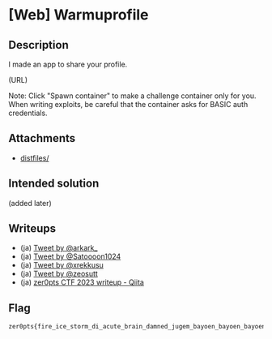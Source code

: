 # [Web] Warmuprofile
## Description
I made an app to share your profile.

(URL)

Note: Click "Spawn container" to make a challenge container only for you. When writing exploits, be careful that the container asks for BASIC auth credentials.

## Attachments
- [distfiles/](distfiles/)

## Intended solution
(added later)

## Writeups
- (ja) [Tweet by @arkark_](https://twitter.com/arkark_/status/1680436242692063232)
- (ja) [Tweet by @Satoooon1024](https://twitter.com/Satoooon1024/status/1680413207800983552)
- (ja) [Tweet by @xrekkusu](https://twitter.com/xrekkusu/status/1680415813424267270)
- (ja) [Tweet by @zeosutt](https://twitter.com/zeosutt/status/1680651938294304769)
- (ja) [zer0pts CTF 2023 writeup - Qiita](https://qiita.com/kusano_k/items/3c6809ff163e2edbe826#warmuprofile-web-warmup)

## Flag
```
zer0pts{fire_ice_storm_di_acute_brain_damned_jugem_bayoen_bayoen_bayoen_10cefab0}
```